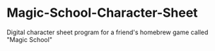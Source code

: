 # Magic-School-Character-Sheet
Digital character sheet program for a friend's homebrew game called "Magic School"
